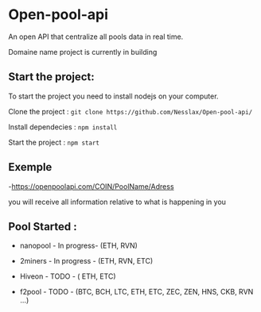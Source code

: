 # Open-pool-api
An open API that centralize all pools data in real time.

Domaine name
project is currently in building

## Start the project: 

To start the project you need to install nodejs on your computer.

Clone the project : 
`git clone https://github.com/Nesslax/Open-pool-api/`

Install dependecies : 
`npm install`

Start the project : 
`npm start `

## Exemple
-https://openpoolapi.com/COIN/PoolName/Adress


 you will receive all information relative to what is happening in you


## Pool Started :

- nanopool - In progress- (ETH, RVN)

- 2miners - In progress - (ETH, RVN, ETC)

- Hiveon - TODO - ( ETH, ETC)

- f2pool - TODO - (BTC, BCH, LTC, ETH, ETC, ZEC, ZEN, HNS, CKB, RVN ...)
